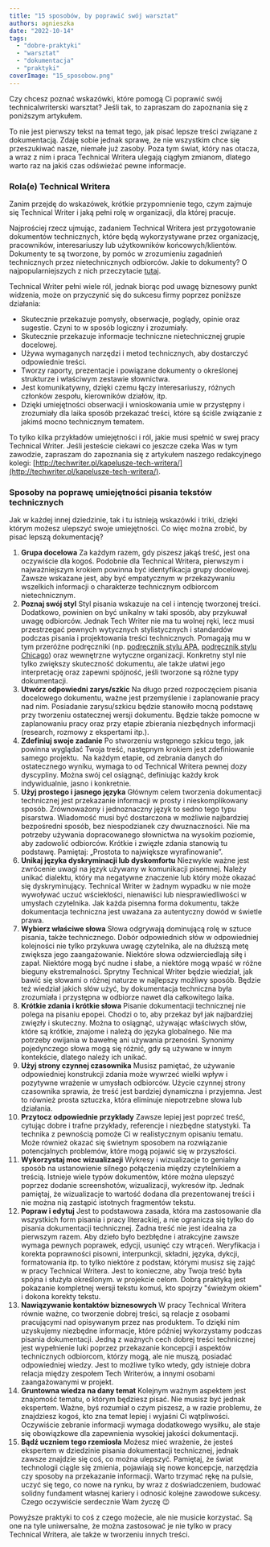 ```yaml
---
title: "15 sposobów, by poprawić swój warsztat"
authors: agnieszka
date: "2022-10-14"
tags:
  - "dobre-praktyki"
  - "warsztat"
  - "dokumentacja"
  - "praktyki"
coverImage: "15_sposobow.png"
---
```


Czy chcesz poznać wskazówki, które pomogą Ci poprawić swój technicalwriterski
warsztat? Jeśli tak, to zapraszam do zapoznania się z poniższym artykułem.

<!--truncate-->

To nie jest pierwszy tekst na temat tego, jak pisać lepsze treści związane z
dokumentacją. Zdaję sobie jednak sprawę, że nie wszystkim chce się przeszukiwać
nasze, niemałe już zasoby. Poza tym świat, który nas otacza, a wraz z nim i
praca Technical Writera ulegają ciągłym zmianom, dlatego warto raz na jakiś czas
odświeżać pewne informacje.

### Rola(e) Technical Writera

Zanim przejdę do wskazówek, krótkie przypomnienie tego, czym zajmuje się
Technical Writer i jaką pełni rolę w organizacji, dla której pracuje.

Najprościej rzecz ujmując, zadaniem Technical Writera jest przygotowanie
dokumentów technicznych, które będą wykorzystywane przez organizację,
pracowników, interesariuszy lub użytkowników końcowych/klientów. Dokumenty te są
tworzone, by pomóc w zrozumieniu zagadnień technicznych przez nietechnicznych
odbiorców. Jakie to dokumenty? O najpopularniejszych z nich przeczytacie
[tutaj](http://techwriter.pl/co-pisza-tech-writerzy-zestawienie-popularnych-tresci-technicznych/).

Technical Writer pełni wiele ról, jednak biorąc pod uwagę biznesowy punkt
widzenia, może on przyczynić się do sukcesu firmy poprzez poniższe działania:

- Skutecznie przekazuje pomysły, obserwacje, poglądy, opinie oraz sugestie.
  Czyni to w sposób logiczny i zrozumiały.
- Skutecznie przekazuje informacje techniczne nietechnicznej grupie docelowej.
- Używa wymaganych narzędzi i metod technicznych, aby dostarczyć odpowiednie
  treści.
- Tworzy raporty, prezentacje i powiązane dokumenty o określonej strukturze i
  właściwym zestawie słownictwa.
- Jest komunikatywny, dzięki czemu łączy interesariuszy, różnych członków
  zespołu, kierowników działów, itp.
- Dzięki umiejętności obserwacji i wnioskowania umie w przystępny i zrozumiały
  dla laika sposób przekazać treści, które są ściśle związanie z jakimś mocno
  technicznym tematem.

To tylko kilka przykładów umiejętności i ról, jakie musi spełnić w swej pracy
Technical Writer. Jeśli jesteście ciekawi co jeszcze czeka Was w tym zawodzie,
zapraszam do zapoznania się z artykułem naszego redakcyjnego kolegi:
[http://techwriter.pl/kapelusze-tech-writera/](http://techwriter.pl/kapelusze-tech-writera/).

### Sposoby na poprawę umiejętności pisania tekstów technicznych

Jak w każdej innej dziedzinie, tak i tu istnieją wskazówki i triki, dzięki
którym możesz ulepszyć swoje umiejętności. Co więc można zrobić, by pisać lepszą
dokumentację?

1. **Grupa docelowa** Za każdym razem, gdy piszesz jakąś treść, jest ona
   oczywiście dla kogoś. Podobnie dla Technical Writera, pierwszym i
   najważniejszym krokiem powinna być identyfikacja grupy docelowej. Zawsze
   wskazane jest, aby być empatycznym w przekazywaniu wszelkich informacji o
   charakterze technicznym odbiorcom nietechnicznym.
2. **Poznaj swój styl** Styl pisania wskazuje na cel i intencję tworzonej
   treści. Dodatkowo, powinien on być unikalny w taki sposób, aby przykuwał
   uwagę odbiorców. Jednak Tech Writer nie ma tu wolnej ręki, lecz musi
   przestrzegać pewnych wytycznych stylistycznych i standardów podczas pisania i
   projektowania treści technicznych. Pomagają mu w tym przeróżne podręczniki
   (np. [podręcznik stylu APA](https://apastyle.apa.org/),
   [podręcznik stylu Chicago](https://www.chicagomanualofstyle.org/home.html))
   oraz wewnętrzne wytyczne organizacji. Konkretny styl nie tylko zwiększy
   skuteczność dokumentu, ale także ułatwi jego interpretację oraz zapewni
   spójność, jeśli tworzone są różne typy dokumentacji.
3. **Utwórz odpowiedni zarys/szkic** Na długo przed rozpoczęciem pisania
   docelowego dokumentu, ważne jest przemyślenie i zaplanowanie pracy nad nim.
   Posiadanie zarysu/szkicu będzie stanowiło mocną podstawę przy tworzeniu
   ostatecznej wersji dokumentu. Będzie także pomocne w zaplanowaniu pracy oraz
   przy etapie zbierania niezbędnych informacji (research, rozmowy z ekspertami
   itp.).
4. **Zdefiniuj swoje zadanie** Po stworzeniu wstępnego szkicu tego, jak powinna
   wyglądać Twoja treść, następnym krokiem jest zdefiniowanie samego projektu. 
   Na każdym etapie, od zebrania danych do ostatecznego wyniku, wymaga to od
   Technical Writera pewnej dozy dyscypliny. Można swój cel osiągnąć, definiując
   każdy krok indywidualnie, jasno i konkretnie.
5. **Użyj prostego i jasnego języka** Głównym celem tworzenia dokumentacji
   technicznej jest przekazanie informacji w prosty i nieskomplikowany sposób.
   Zrównoważony i jednoznaczny język to sedno tego typu pisarstwa. Wiadomość
   musi być dostarczona w możliwie najbardziej bezpośredni sposób, bez
   niespodzianek czy dwuznaczności. Nie ma potrzeby używania dopracowanego
   słownictwa na wysokim poziomie, aby zadowolić odbiorców. Krótkie i zwięzłe
   zdania stanowią tu podstawę. Pamiętaj: „Prostota to największe
   wyrafinowanie”.
6. **Unikaj języka dyskryminacji lub dyskomfortu** Niezwykle ważne jest
   zwrócenie uwagi na język używany w komunikacji pisemnej. Należy unikać
   dialektu, który ma negatywne znaczenie lub który może okazać się
   dyskryminujący. Technical Writer w żadnym wypadku w nie może wywoływać uczuć
   wściekłości, nienawiści lub niesprawiedliwości w umysłach czytelnika. Jak
   każda pisemna forma dokumentu, także dokumentacja techniczna jest uważana za
   autentyczny dowód w świetle prawa.
7. **Wybierz właściwe słowa** Słowa odgrywają dominującą rolę w sztuce pisania,
   także technicznego. Dobór odpowiednich słów w odpowiedniej kolejności nie
   tylko przykuwa uwagę czytelnika, ale na dłuższą metę zwiększa jego
   zaangażowanie. Niektóre słowa odzwierciedlają siłę i zapał. Niektóre mogą być
   nudne i słabe, a niektóre mogą wpaść w różne bieguny ekstremalności. Sprytny
   Technical Writer będzie wiedział, jak bawić się słowami o różnej naturze w
   najlepszy możliwy sposób. Będzie też wiedział jakich słów użyć, by
   dokumentacja techniczna była zrozumiała i przystępna w odbiorze nawet dla
   całkowitego laika.
8. **Krótkie zdania i krótkie słowa** Pisanie dokumentacji technicznej nie
   polega na pisaniu epopei. Chodzi o to, aby przekaz był jak najbardziej
   zwięzły i skuteczny. Można to osiągnąć, używając właściwych słów, które są
   krótkie, znajome i należą do języka globalnego. Nie ma potrzeby owijania w
   bawełnę ani używania przenośni. Synonimy pojedynczego słowa mogą się różnić,
   gdy są używane w innym kontekście, dlatego należy ich unikać.
9. **Użyj strony czynnej czasownika** Musisz pamiętać, że używanie odpowiedniej
   konstrukcji zdania może wywrzeć wielki wpływ i pozytywne wrażenie w umysłach
   odbiorców. Użycie czynnej strony czasownika sprawia, że ​​treść jest bardziej
   dynamiczna i przyjemna. Jest to również prosta sztuczka, która eliminuje
   niepotrzebne słowa lub działania.
10. **Przytocz odpowiednie przykłady** Zawsze lepiej jest poprzeć treść, cytując
    dobre i trafne przykłady, referencje i niezbędne statystyki. Ta technika z
    pewnością pomoże Ci w realistycznym opisaniu tematu. Może również okazać się
    świetnym sposobem na rozwiązanie potencjalnych problemów, które mogą pojawić
    się w przyszłości.
11. **Wykorzystaj moc wizualizacji** Wykresy i wizualizacje to genialny sposób
    na ustanowienie silnego połączenia między czytelnikiem a treścią. Istnieje
    wiele typów dokumentów, które można ulepszyć poprzez dodanie screenshotów,
    wizualizacji, wykresów itp. Jednak pamiętaj, że wizualizacje to wartość
    dodana dla prezentowanej treści i nie można nią zastąpić istotnych
    fragmentów tekstu.
12. **Popraw i edytuj** Jest to podstawowa zasada, która ma zastosowanie dla
    wszystkich form pisania i pracy literackiej, a nie ogranicza się tylko do
    pisania dokumentacji technicznej. Żadna treść nie jest idealna za pierwszym
    razem. Aby dzieło było bezbłędne i atrakcyjne zawsze wymaga pewnych
    poprawek, edycji, usunięć czy wtrąceń. Weryfikacja i korekta poprawności
    pisowni, interpunkcji, składni, języka, dykcji, formatowania itp. to tylko
    niektóre z podstaw, którymi musisz się zająć w pracy Technical Writera. Jest
    to konieczne, aby Twoja treść była spójna i służyła określonym. w projekcie
    celom. Dobrą praktyką jest pokazanie kompletnej wersji tekstu komuś, kto
    spojrzy "świeżym okiem" i dokona korekty tekstu.
13. **Nawiązywanie kontaktów biznesowych** W pracy Technical Writera równie
    ważne, co tworzenie dobrej treści, są relacje z osobami pracującymi nad
    opisywanym przez nas produktem. To dzięki nim uzyskujemy niezbędne
    informacje, które później wykorzystamy podczas pisania dokumentacji. Jedną z
    ważnych cech dobrej treści technicznej jest wypełnienie luki poprzez
    przekazanie koncepcji i aspektów technicznych odbiorcom, którzy mogą, ale
    nie muszą, posiadać odpowiedniej wiedzy. Jest to możliwe tylko wtedy, gdy
    istnieje dobra relacja między zespołem Tech Writerów, a innymi osobami
    zaangażowanymi w projekt.
14. **Gruntowna wiedza na dany temat** Kolejnym ważnym aspektem jest znajomość
    tematu, o którym będziesz pisać. Nie musisz być jednak ekspertem. Ważne, byś
    rozumiał o czym piszesz, a w razie problemu, że znajdziesz kogoś, kto zna
    temat lepiej i wyjaśni Ci wątpliwości. Oczywiście zebranie informacji wymaga
    dodatkowego wysiłku, ale staje się obowiązkowe dla zapewnienia wysokiej
    jakości dokumentacji.
15. **Bądź uczniem tego rzemiosła** Możesz mieć wrażenie, że jesteś ekspertem w
    dziedzinie pisania dokumentacji technicznej, jednak zawsze znajdzie się coś,
    co można ulepszyć. Pamiętaj, że świat technologii ciągle się zmienia,
    pojawiają się nowe koncepcje, narzędzia czy sposoby na przekazanie
    informacji. Warto trzymać rękę na pulsie, uczyć się tego, co nowe na rynku,
    by wraz z doświadczeniem, budować solidny fundament własnej kariery i
    odnosić kolejne zawodowe sukcesy. Czego oczywiście serdecznie Wam życzę 😉

Powyższe praktyki to coś z czego możecie, ale nie musicie korzystać. Są one na
tyle uniwersalne, że można zastosować je nie tylko w pracy Technical Writera,
ale także w tworzeniu innych treści.
